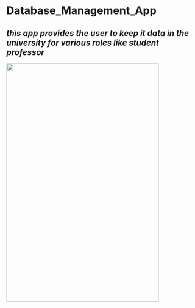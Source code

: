 # Database_Management_App
## ***this app provides the user to keep it data in the university for various roles like student professor***
<img src="https://user-images.githubusercontent.com/112893713/211130848-036e78bd-eac9-42a7-a7a3-b41ec1f8c0d0.jpg" width="400" height="625">
